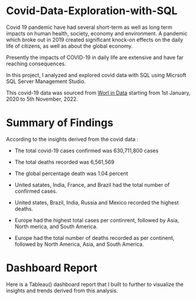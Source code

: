 # Covid-Data-Exploration-with-SQL

Covid 19 pandemic have had several short-term as well as long term impacts on human health, society, economy and environment. A pandemic which broke out in 2019 created significant knock-on effects on the daily life of citizens, as well as about the global economy.

Presently the impacts of COVID-19 in daily life are extensive and have far reaching consequences.

In this project, I analyzed and explored covid data with SQL using Micrsoft SQL Server Management Studio.

This covid-19 data was sourced from [Worl in Data](https://ourworldindata.org/covid-deaths) starting from 1st January, 2020 to 5th November, 2022.



# Summary of Findings

According to the insights derived from the covid data :

* The total covid-19 cases confirmed was 630,711,800 cases

* The total deaths recorded was 6,561,569

* The global percentage death was 1.04 percent

* United satates, India, France, and Brazil had the total number of confirmed cases.

* United states, Brazil, India, Russia and Mexico recorded the highest deaths.

* Europe had the highest total cases per continrent, followed by Asia, North merica, and South America.

* Europe had the total number of deaths recorded as per continent, followed by North America, Asia, and South America.


# Dashboard Report

Here is a  Tableau() dashboard report that I built to further to visualize the insights and trends derived from this analysis.
